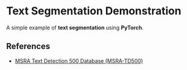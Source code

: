 # Text Segmentation Demonstration

A simple example of **text segmentation** using **PyTorch**.

## References

* [MSRA Text Detection 500 Database (MSRA-TD500)](http://www.iapr-tc11.org/mediawiki/index.php/MSRA_Text_Detection_500_Database_(MSRA-TD500))
